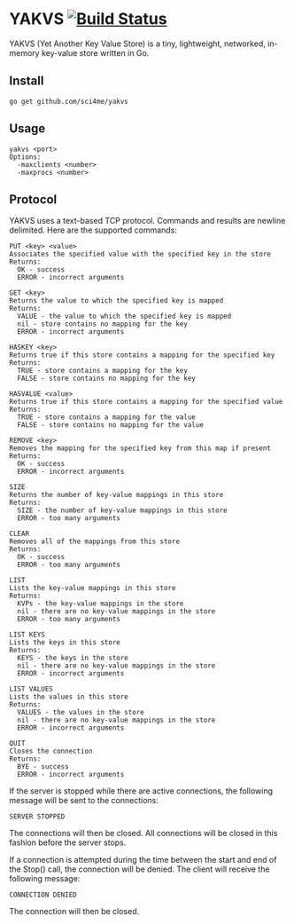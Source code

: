 # YAKVS [![Build Status](https://travis-ci.org/sci4me/yakvs.svg?branch=master)](https://travis-ci.org/sci4me/yakvs)

YAKVS (Yet Another Key Value Store) is a tiny, lightweight, networked, in-memory key-value store written in Go.

## Install

    go get github.com/sci4me/yakvs

## Usage

    yakvs <port>
    Options:  
      -maxclients <number>
      -maxprocs <number>

## Protocol

YAKVS uses a text-based TCP protocol. Commands and results are newline delimited. Here are the supported commands:

    PUT <key> <value>
    Associates the specified value with the specified key in the store
    Returns: 
      OK - success
      ERROR - incorrect arguments

    GET <key>
    Returns the value to which the specified key is mapped
    Returns:
      VALUE - the value to which the specified key is mapped
      nil - store contains no mapping for the key
      ERROR - incorrect arguments

    HASKEY <key>
    Returns true if this store contains a mapping for the specified key
    Returns:
      TRUE - store contains a mapping for the key
      FALSE - store contains no mapping for the key

    HASVALUE <value>
    Returns true if this store contains a mapping for the specified value
    Returns:
      TRUE - store contains a mapping for the value
      FALSE - store contains no mapping for the value

    REMOVE <key>
    Removes the mapping for the specified key from this map if present
    Returns:
      OK - success
      ERROR - incorrect arguments

    SIZE
    Returns the number of key-value mappings in this store
    Returns:
      SIZE - the number of key-value mappings in this store
      ERROR - too many arguments

    CLEAR
    Removes all of the mappings from this store
    Returns:
      OK - success
      ERROR - too many arguments

    LIST
    Lists the key-value mappings in this store
    Returns:
      KVPs - the key-value mappings in the store
      nil - there are no key-value mappings in the store
      ERROR - too many arguments

    LIST KEYS
    Lists the keys in this store
    Returns:
      KEYS - the keys in the store
      nil - there are no key-value mappings in the store
      ERROR - incorrect arguments

    LIST VALUES
    Lists the values in this store
    Returns:
      VALUES - the values in the store
      nil - there are no key-value mappings in the store
      ERROR - incorrect arguments

    QUIT
    Closes the connection
    Returns:
      BYE - success
      ERROR - incorrect arguments

If the server is stopped while there are active connections, the following message will be sent to the connections:
```
SERVER STOPPED
```
The connections will then be closed. All connections will be closed in this fashion before the server stops.

If a connection is attempted during the time between the start and end of the Stop() call, the connection will be denied. The client will receive the following message:
```
CONNECTION DENIED
```
The connection will then be closed.